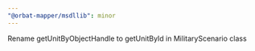 ```yaml
---
"@orbat-mapper/msdllib": minor
---
```


Rename getUnitByObjectHandle to getUnitById in MilitaryScenario class
